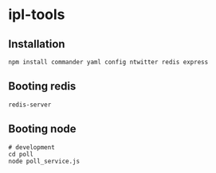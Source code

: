 ipl-tools
=========

Installation
------------

    npm install commander yaml config ntwitter redis express

Booting redis
-------------

    redis-server

Booting node
-----------

    # development
    cd poll
    node poll_service.js
